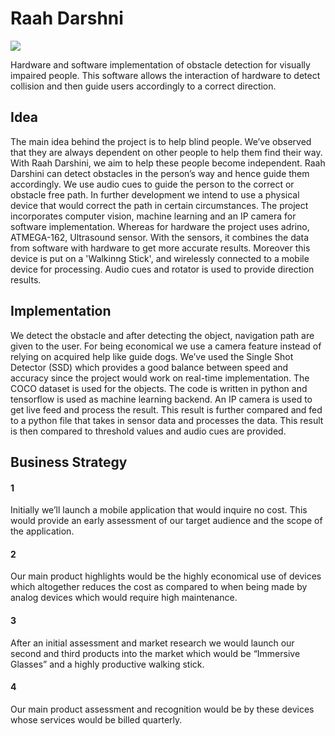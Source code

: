 # Raah Darshni
![](https://img.shields.io/badge/python-3.6.2-brightgreen.svg)
<br>

Hardware and software implementation of obstacle detection for visually impaired people. This software allows the interaction of hardware to detect collision and then guide users accordingly to a correct direction.

## Idea
The main idea behind the project is to help blind people. We’ve observed that they are always dependent on other people to help them find their way. With Raah Darshini, we aim to help these people become independent. Raah Darshini can detect obstacles in the person’s way and hence guide them accordingly. 
We use audio cues to guide the person to the correct or obstacle free path. In further development we intend to use a physical device that would correct the path in certain circumstances.
The project incorporates computer vision, machine learning and an IP camera for software implementation. Whereas for hardware the project uses adrino, ATMEGA-162, Ultrasound sensor. With the sensors, it combines the data from software with hardware to get more accurate results. Moreover this device is put on a 'Walkinng Stick', and wirelessly connected to a mobile device for processing. Audio cues and rotator is used to provide direction results.


## Implementation

We detect the obstacle and after detecting the object, navigation path are given to the user. For being economical we use a camera feature instead of relying on acquired help like guide dogs.
We’ve used the Single Shot Detector (SSD) which provides a good balance between speed and accuracy since the project would work on real-time implementation. The COCO dataset is used for the objects.
The code is written in python and tensorflow is used as machine learning backend. An IP camera is used to get live feed and process the result. This result is further compared and fed to a python file that takes in sensor data and processes the data. This result is then compared to threshold values and audio cues are provided.

## Business Strategy
#### 1
Initially we’ll launch a mobile application that would inquire no cost. This would provide an early assessment of our target audience and the scope of the application.

#### 2
Our main product highlights would be the highly economical use of devices which altogether reduces the cost as compared to when being made by analog devices which would require high maintenance. 

#### 3
After an initial assessment and market research we would launch our second and third products into the market which would be “Immersive Glasses” and a highly productive walking stick.

#### 4
Our main product assessment and recognition would be by these devices whose services would be billed quarterly.





